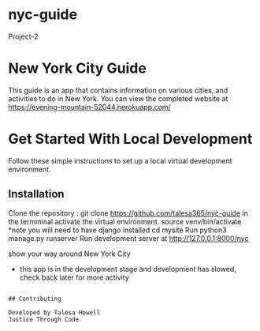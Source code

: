 # nyc-guide
Project-2
# New York City Guide

This guide is an app that contains information on various cities, and activities to do in New York. You can view the completed website at https://evening-mountain-52044.herokuapp.com/


# Get Started With Local Development


Follow these simple instructions to set up a local virtual development environment.


## Installation

Clone the repository :
git clone https://github.com/talesa365/nyc-guide
in the termminal activate the virtual environment.
source venv/bin/activate *note you will need to have django installed
cd mysite
Run python3 manage.py runserver
Run  development server at http://127.0.0.1:8000/nyc

show your way around New York City

* this app is in the development stage and development has slowed, check back later for more activity



```

## Contributing

Developed by Talesa Howell 
Justice Through Code 


 




